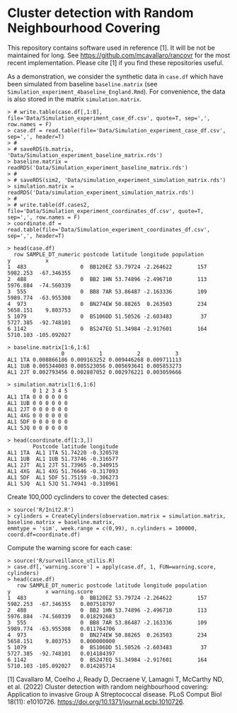 
# Cluster detection with Random Neighbourhood Covering

This repository contains software used in reference [1].
It will be not be maintained for long. See https://github.com/mcavallaro/rancovr for the most recent implementation.
 Please cite [1] if you find these repositories useful.

As a demonstration, we consider the synthetic data in `case.df` which have been simulated from baseline `baseline.matrix` (see `Simulation_experiment_4baseline_England.Rmd`). For convenience, the data is also stored in
the matrix `simulation.matrix`.

```
> # write.table(case.df[,1:8], file='Data/Simulation_experiment_case_df.csv', quote=T, sep=',', row.names = F)
> case.df = read.table(file='Data/Simulation_experiment_case_df.csv',  sep=',', header=T) 
> #
> # saveRDS(b.matrix, 'Data/Simulation_experiment_baseline_matrix.rds')
> baseline.matrix = readRDS('Data/Simulation_experiment_baseline_matrix.rds')
> #
> # saveRDS(sim2, 'Data/simulation_experiment_simulation_matrix.rds')
> simulation.matrix = readRDS('Data/simulation_experiment_simulation_matrix.rds')
> #
> # write.table(df.cases2, file='Data/Simulation_experiment_coordinates_df.csv', quote=T, sep=',', row.names = F)
> coordinate.df = read.table(file='Data/Simulation_experiment_coordinates_df.csv',  sep=',', header=T)
```


```
> head(case.df)
  row SAMPLE_DT_numeric postcode latitude longitude population        y           x
1  483                 0  BB120EZ 53.79724 -2.264622        157 5982.253  -67.346355
2  488                 0  BB2 1HN 53.74896 -2.496710        113 5976.884  -74.560339
3  555                 0  BB8 7AR 53.86487 -2.163336        109 5989.774  -63.955308
4  973                 0  BN274EW 50.88265  0.263503        234 5658.151    9.803753
5 1079                 0  BS106DD 51.50526 -2.603483         37 5727.385  -92.748101
6 1142                 0  BS247EQ 51.34984 -2.917601        164 5710.103 -105.092027
```

```
> baseline.matrix[1:6,1:6]
                 0           1           2           3
AL1 1TA 0.008866186 0.009163252 0.009446268 0.009711113
AL1 1UB 0.005344003 0.005523056 0.005693641 0.005853273
AL1 2JT 0.002793456 0.002887052 0.002976221 0.003059666
```

```
> simulation.matrix[1:6,1:6]
        0 1 2 3 4 5
AL1 1TA 0 0 0 0 0 0
AL1 1UB 0 0 0 0 0 0
AL1 2JT 0 0 0 0 0 0
AL1 4XG 0 0 0 0 0 0
AL1 5DF 0 0 0 0 0 0
AL1 5JQ 0 0 0 0 0 0
```

```
> head(coordinate.df[1:3,])
        Postcode latitude longitude
AL1 1TA  AL1 1TA 51.74220 -0.320578
AL1 1UB  AL1 1UB 51.73746 -0.316577
AL1 2JT  AL1 2JT 51.73965 -0.340915
AL1 4XG  AL1 4XG 51.76646 -0.317093
AL1 5DF  AL1 5DF 51.75159 -0.306273
AL1 5JQ  AL1 5JQ 51.74941 -0.310961
```


Create  100,000 cyclinders to cover the detected cases:
```
> source('R/Init2.R')
> cylinders = CreateCylinders(observation.matrix = simulation.matrix, baseline.matrix = baseline.matrix,
emmtype = 'sim', week.range = c(0,99), n.cylinders = 100000, coord.df=coordinate.df)
```

Compute the warning score for each case:
```
> source('R/surveillance_utilis.R)
> case.df[,'warning.score'] = apply(case.df, 1, FUN=warning.score, cylinders)
> head(case.df)
   row SAMPLE_DT_numeric postcode latitude longitude population        y           x warning.score
1  483                 0  BB120EZ 53.79724 -2.264622        157 5982.253  -67.346355   0.007518797
2  488                 0  BB2 1HN 53.74896 -2.496710        113 5976.884  -74.560339   0.018292683
3  555                 0  BB8 7AR 53.86487 -2.163336        109 5989.774  -63.955308   0.011764706
4  973                 0  BN274EW 50.88265  0.263503        234 5658.151    9.803753   0.000000000
5 1079                 0  BS106DD 51.50526 -2.603483         37 5727.385  -92.748101   0.014184397
6 1142                 0  BS247EQ 51.34984 -2.917601        164 5710.103 -105.092027   0.014285714
```

[1] Cavallaro M, Coelho J, Ready D, Decraene V, Lamagni T, McCarthy ND, et al. (2022) Cluster detection with random neighbourhood covering: Application to invasive Group A Streptococcal disease. PLoS Comput Biol 18(11): e1010726. https://doi.org/10.1371/journal.pcbi.1010726.
